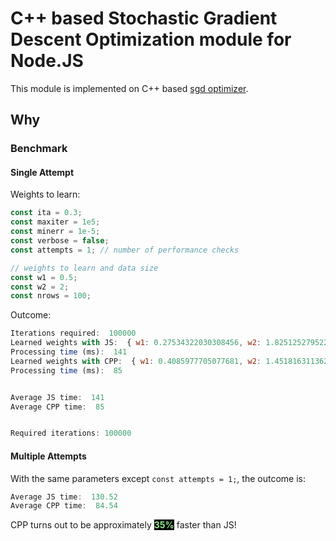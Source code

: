# C++ based Stochastic Gradient Descent Optimization module for Node.JS
This module is implemented on C++ based [sgd optimizer](https://en.wikipedia.org/wiki/Stochastic_gradient_descent#Iterative_method).

## Why
### Benchmark
#### Single Attempt
Weights to learn:
```js
const ita = 0.3;
const maxiter = 1e5;
const minerr = 1e-5;
const verbose = false;
const attempts = 1; // number of performance checks

// weights to learn and data size
const w1 = 0.5;
const w2 = 2;
const nrows = 100;
```

Outcome:
```js
Iterations required:  100000
Learned weights with JS:  { w1: 0.27534322030308456, w2: 1.8251252795222055 }
Processing time (ms):  141
Learned weights with CPP:  { w1: 0.4085977705077681, w2: 1.451816311362102 }
Processing time (ms):  85


Average JS time:  141
Average CPP time:  85


Required iterations: 100000
```

#### Multiple Attempts
With the same parameters except `const attempts = 1;`, the outcome is:
```js
Average JS time:  130.52
Average CPP time:  84.54
```

CPP turns out to be approximately <b style="color: lightgreen; background-color: black;">35%</b> faster than JS!

